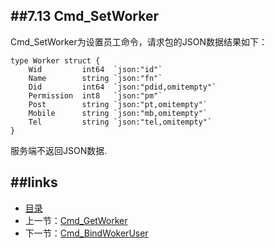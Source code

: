 ##7.13 Cmd_SetWorker
---
Cmd_SetWorker为设置员工命令，请求包的JSON数据结果如下：
	
	type Worker struct {
		Wid         int64  `json:"id"`
		Name        string `json:"fn"`
		Did         int64  `json:"pdid,omitempty"`
		Permission  int8   `json:"pm"`
		Post        string `json:"pt,omitempty"`
		Mobile      string `json:"mb,omitempty"`
		Tel         string `json:"tel,omitempty"`
	}
	
服务端不返回JSON数据.

##links
---
* [目录](preface.md)
* 上一节：[Cmd_GetWorker](07.12.md)
* 下一节：[Cmd_BindWokerUser](07.14.md)